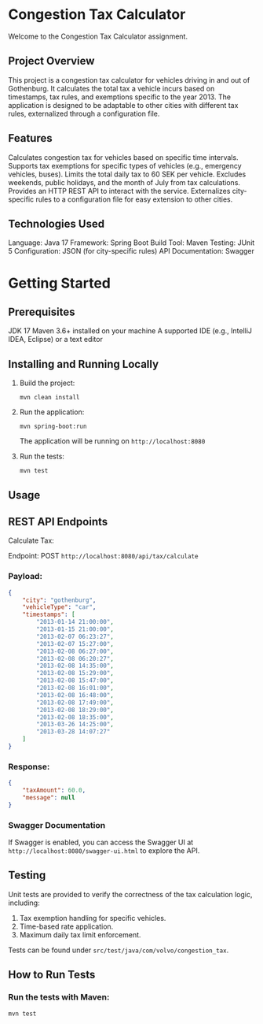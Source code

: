 # Congestion Tax Calculator

Welcome to the Congestion Tax Calculator assignment.

## Project Overview

This project is a congestion tax calculator for vehicles driving in and out of Gothenburg. It calculates the total tax a vehicle incurs based on timestamps, tax rules, and exemptions specific to the year 2013. The application is designed to be adaptable to other cities with different tax rules, externalized through a configuration file.

## Features

Calculates congestion tax for vehicles based on specific time intervals.
Supports tax exemptions for specific types of vehicles (e.g., emergency vehicles, buses).
Limits the total daily tax to 60 SEK per vehicle.
Excludes weekends, public holidays, and the month of July from tax calculations.
Provides an HTTP REST API to interact with the service.
Externalizes city-specific rules to a configuration file for easy extension to other cities.

## Technologies Used

Language: Java 17
Framework: Spring Boot
Build Tool: Maven
Testing: JUnit 5
Configuration: JSON (for city-specific rules)
API Documentation: Swagger

# Getting Started

## Prerequisites

JDK 17
Maven 3.6+ installed on your machine
A supported IDE (e.g., IntelliJ IDEA, Eclipse) or a text editor

## Installing and Running Locally

1. Build the project:
 
   ```mvn clean install```
   
2. Run the application:

   ```mvn spring-boot:run```
   
   The application will be running on ```http://localhost:8080```
   
3. Run the tests:

   ```mvn test```
   
## Usage

## REST API Endpoints

Calculate Tax:

Endpoint: POST ```http://localhost:8080/api/tax/calculate```

### Payload:
```json
{
    "city": "gothenburg",
    "vehicleType": "car",
    "timestamps": [ 
		"2013-01-14 21:00:00", 
		"2013-01-15 21:00:00", 
		"2013-02-07 06:23:27", 
		"2013-02-07 15:27:00", 
		"2013-02-08 06:27:00", 
		"2013-02-08 06:20:27", 
		"2013-02-08 14:35:00", 
		"2013-02-08 15:29:00", 
		"2013-02-08 15:47:00", 
		"2013-02-08 16:01:00", 
		"2013-02-08 16:48:00", 
		"2013-02-08 17:49:00", 
		"2013-02-08 18:29:00", 
		"2013-02-08 18:35:00", 
		"2013-03-26 14:25:00", 
		"2013-03-28 14:07:27" 
	]
}
```
### Response:
```json
{
    "taxAmount": 60.0,
    "message": null
}
```

### Swagger Documentation
If Swagger is enabled, you can access the Swagger UI at ```http://localhost:8080/swagger-ui.html``` to explore the API.

## Testing
Unit tests are provided to verify the correctness of the tax calculation logic, including:

1. Tax exemption handling for specific vehicles.
2. Time-based rate application.
3. Maximum daily tax limit enforcement.

Tests can be found under ```src/test/java/com/volvo/congestion_tax```.

## How to Run Tests

### Run the tests with Maven:
```mvn test```
